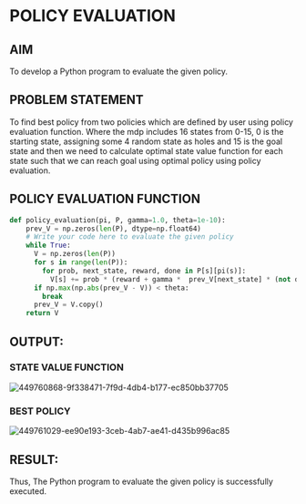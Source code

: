 # POLICY EVALUATION

## AIM
To develop a Python program to evaluate the given policy.

## PROBLEM STATEMENT
To find best policy from two policies which are defined by user using policy evaluation function. Where the mdp includes 16 states from 0-15, 0 is the starting state, assigning some 4 random state as holes and 15 is the goal state and then we need to calculate optimal state value function for each state such that we can reach goal using optimal policy using policy evaluation.
## POLICY EVALUATION FUNCTION
```python
def policy_evaluation(pi, P, gamma=1.0, theta=1e-10):
    prev_V = np.zeros(len(P), dtype=np.float64)
    # Write your code here to evaluate the given policy
    while True:
      V = np.zeros(len(P))
      for s in range(len(P)):
        for prob, next_state, reward, done in P[s][pi(s)]:
          V[s] += prob * (reward + gamma *  prev_V[next_state] * (not done))
      if np.max(np.abs(prev_V - V)) < theta:
        break
      prev_V = V.copy()
    return V
```
## OUTPUT:

### STATE VALUE FUNCTION
![449760868-9f338471-7f9d-4db4-b177-ec850bb37705](https://github.com/user-attachments/assets/66dc2e9d-cdc3-464e-9547-7f66320c9733)

### BEST POLICY

![449761029-ee90e193-3ceb-4ab7-ae41-d435b996ac85](https://github.com/user-attachments/assets/00ee7840-d697-4c73-bccf-a12fa0d9ca04)


## RESULT:

Thus, The Python program to evaluate the given policy is successfully executed.
